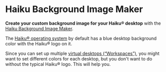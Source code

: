 Haiku Background Image Maker
============================

**Create your custom background image for your Haiku® desktop**
with the [Haiku Background Image Maker](https://emsspree.github.io/haiku-bg-img/).

The [Haiku® operating system](https://www.haiku-os.org/) by default has a blue desktop background color with the Haiku® logo on it.

Since you can set up multiple [virtual desktops (“Workspaces”)](https://www.haiku-os.org/docs/userguide/en/workspaces.html), you might want to set different colors for each desktop, but you don't want to do without the typical Haiku® logo. This will help you.
